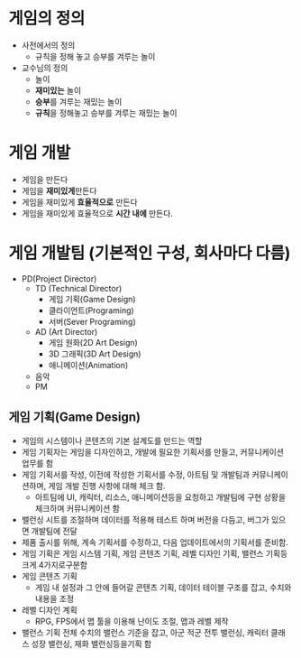 # 게임의 정의
- 사전에서의 정의
  - 규칙을 정해 놓고 승부를 겨루는 놀이
- 교수님의 정의
  - 놀이
  - **재미있는** 놀이
  - **승부**를 겨루는 재밌는 놀이
  - **규칙**을 정해놓고 승부를 겨루는 재밌는 놀이

# 게임 개발
- 게임을 만든다 
- 게임을 **재미있게**만든다
- 게임을 재미있게 **효율적으로** 만든다
- 게임을 재미있게 효율적으로 **시간 내에** 만든다.

# 게임 개발팀 (기본적인 구성, 회사마다 다름)
- PD(Project Director)
  - TD (Technical Director)
    - 게임 기획(Game Design)
    - 클라이언트(Programing)
    - 서버(Sever Programing)
  - AD (Art Director)
    - 게임 원화(2D Art Design)
    - 3D 그래픽(3D Art Design)
    - 애니메이션(Animation)
  - 음악
  - PM

## 게임 기획(Game Design)
- 게임의 시스템이나 콘텐츠의 기본 설계도를 만드는 역할 
- 게임 기획자는 게임을 디자인하고, 개발에 필요한 기획서를 만들고, 커뮤니케이션 업무를 함
- 게임 기획서를 작성, 이전에 작성한 기획서를 수정, 아트팀 및 개발팀과 커뮤니케이션하며, 게임 개발 진행 사항에 대해 체크 함.
  - 아트팀에 UI, 캐릭터, 리소스, 애니메이션등을 요청하고 개발팀에 구현 상황을 체크하며 커뮤니케이션 함
- 밸런싱 시트를 조절하며 데이터를 적용해 테스트 하며 버전을 다듬고, 버그가 있으면 개발팀에 전달
- 제품 출시를 위해, 계속 기획서를 수정하고, 다음 업데이트에서의 기획서를 준비함.
- 게임 기획은 게임 시스템 기획, 게임 콘텐츠 기획, 레벨 디자인 기획, 밸런스 기획등 크게 4가지로구분함 
- 게임 콘텐츠 기획
  - 게임 내 설정과 그 안에 들어갈 콘텐츠 기획, 데이터 테이블 구조를 잡고, 수치와 내용을 조정
- 레벨 디자인 계획
  - RPG, FPS에서 맵 툴을 이용해 난이도 조절, 맵과 레벨 제작
- 밸런스 기획
  전체 수치의 밸런스 기준을 잡고, 아군 적군 전투 밸런싱, 캐릭터 클래스 성장 밸런싱, 재화 밸런싱등을기획 함

